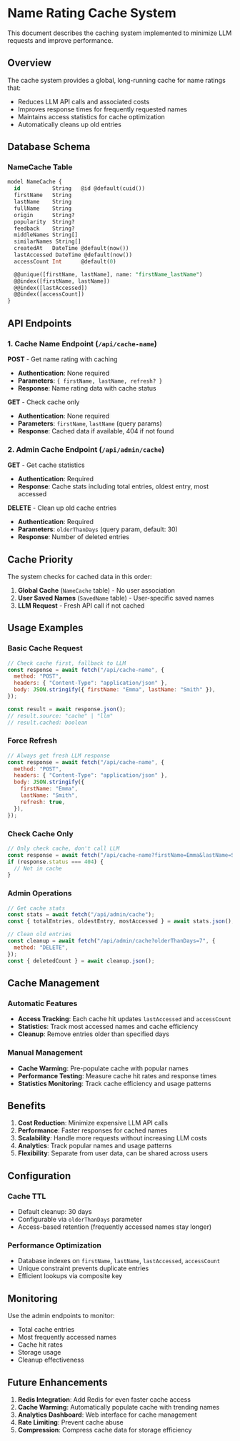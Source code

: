 # Name Rating Cache System

This document describes the caching system implemented to minimize LLM requests and improve performance.

## Overview

The cache system provides a global, long-running cache for name ratings that:

- Reduces LLM API calls and associated costs
- Improves response times for frequently requested names
- Maintains access statistics for cache optimization
- Automatically cleans up old entries

## Database Schema

### NameCache Table

```sql
model NameCache {
  id          String   @id @default(cuid())
  firstName   String
  lastName    String
  fullName    String
  origin      String?
  popularity  String?
  feedback    String?
  middleNames String[]
  similarNames String[]
  createdAt   DateTime @default(now())
  lastAccessed DateTime @default(now())
  accessCount Int      @default(0)

  @@unique([firstName, lastName], name: "firstName_lastName")
  @@index([firstName, lastName])
  @@index([lastAccessed])
  @@index([accessCount])
}
```

## API Endpoints

### 1. Cache Name Endpoint (`/api/cache-name`)

**POST** - Get name rating with caching

- **Authentication**: None required
- **Parameters**: `{ firstName, lastName, refresh? }`
- **Response**: Name rating data with cache status

**GET** - Check cache only

- **Authentication**: None required
- **Parameters**: `firstName`, `lastName` (query params)
- **Response**: Cached data if available, 404 if not found

### 2. Admin Cache Endpoint (`/api/admin/cache`)

**GET** - Get cache statistics

- **Authentication**: Required
- **Response**: Cache stats including total entries, oldest entry, most accessed

**DELETE** - Clean up old cache entries

- **Authentication**: Required
- **Parameters**: `olderThanDays` (query param, default: 30)
- **Response**: Number of deleted entries

## Cache Priority

The system checks for cached data in this order:

1. **Global Cache** (`NameCache` table) - No user association
2. **User Saved Names** (`SavedName` table) - User-specific saved names
3. **LLM Request** - Fresh API call if not cached

## Usage Examples

### Basic Cache Request

```javascript
// Check cache first, fallback to LLM
const response = await fetch("/api/cache-name", {
  method: "POST",
  headers: { "Content-Type": "application/json" },
  body: JSON.stringify({ firstName: "Emma", lastName: "Smith" }),
});

const result = await response.json();
// result.source: "cache" | "llm"
// result.cached: boolean
```

### Force Refresh

```javascript
// Always get fresh LLM response
const response = await fetch("/api/cache-name", {
  method: "POST",
  headers: { "Content-Type": "application/json" },
  body: JSON.stringify({
    firstName: "Emma",
    lastName: "Smith",
    refresh: true,
  }),
});
```

### Check Cache Only

```javascript
// Only check cache, don't call LLM
const response = await fetch("/api/cache-name?firstName=Emma&lastName=Smith");
if (response.status === 404) {
  // Not in cache
}
```

### Admin Operations

```javascript
// Get cache stats
const stats = await fetch("/api/admin/cache");
const { totalEntries, oldestEntry, mostAccessed } = await stats.json();

// Clean old entries
const cleanup = await fetch("/api/admin/cache?olderThanDays=7", {
  method: "DELETE",
});
const { deletedCount } = await cleanup.json();
```

## Cache Management

### Automatic Features

- **Access Tracking**: Each cache hit updates `lastAccessed` and `accessCount`
- **Statistics**: Track most accessed names and cache efficiency
- **Cleanup**: Remove entries older than specified days

### Manual Management

- **Cache Warming**: Pre-populate cache with popular names
- **Performance Testing**: Measure cache hit rates and response times
- **Statistics Monitoring**: Track cache efficiency and usage patterns

## Benefits

1. **Cost Reduction**: Minimize expensive LLM API calls
2. **Performance**: Faster responses for cached names
3. **Scalability**: Handle more requests without increasing LLM costs
4. **Analytics**: Track popular names and usage patterns
5. **Flexibility**: Separate from user data, can be shared across users

## Configuration

### Cache TTL

- Default cleanup: 30 days
- Configurable via `olderThanDays` parameter
- Access-based retention (frequently accessed names stay longer)

### Performance Optimization

- Database indexes on `firstName`, `lastName`, `lastAccessed`, `accessCount`
- Unique constraint prevents duplicate entries
- Efficient lookups via composite key

## Monitoring

Use the admin endpoints to monitor:

- Total cache entries
- Most frequently accessed names
- Cache hit rates
- Storage usage
- Cleanup effectiveness

## Future Enhancements

1. **Redis Integration**: Add Redis for even faster cache access
2. **Cache Warming**: Automatically populate cache with trending names
3. **Analytics Dashboard**: Web interface for cache management
4. **Rate Limiting**: Prevent cache abuse
5. **Compression**: Compress cache data for storage efficiency

